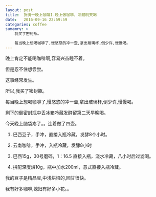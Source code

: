 ```yaml
---
layout: post
title:  折腾一晚上咖啡1-晚上做咖啡，冷藏明天喝
date:   2016-09-16 22:59:59
categories: coffee
sumamry: >
    我买了密封瓶。

    每当晚上想喝咖啡了,慢悠悠的冲一壶,拿出玻璃杯,倒少许,慢慢喝。
---
```


晚上肯定不能喝咖啡啊,容易兴奋睡不着。

但是忍不住想尝尝。

这事经常发生。

所以,我买了密封瓶。

每当晚上想喝咖啡了,慢悠悠的冲一壶,拿出玻璃杯,倒少许,慢慢喝。

剩下的倒密封瓶中丢冰箱冷藏发酵留第二天早晚喝。


今天晚上脑袋疼了。。连着做了四壶。

1. 巴西豆子，手冲，直接入瓶冷藏，发酵8个小时。

2. 云南咖啡，手冲，入瓶冷藏，发酵8小时

3. 巴西15g，30号磨碎，1：16.5 直接入瓶，浇水冷藏，八小时后过滤喝。

4. 拼配深度烘10g，瓶中加水200ml，意式直接入瓶冷藏。

我的豆子是精品豆,中浅烘培的,回甘很快。

我有好多咖啡,媳妇有好多小花。。















